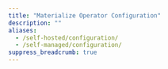 ```yaml
---
title: "Materialize Operator Configuration"
description: ""
aliases:
  - /self-hosted/configuration/
  - /self-managed/configuration/
suppress_breadcrumb: true
---
```


<!-- Note: The self-managed docs are in a separate branch. The self-managed section in main is used for redirect purposes of the pre-LTS (circa Dec. 2024) self-managed docs -->
